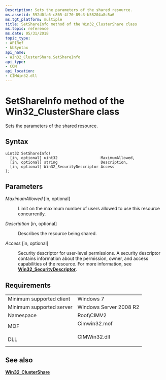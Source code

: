 ```yaml
---
Description: Sets the parameters of the shared resource.
ms.assetid: 592d0fa6-c865-4f70-89c3-b58204a8c5a6
ms.tgt_platform: multiple
title: SetShareInfo method of the Win32_ClusterShare class
ms.topic: reference
ms.date: 05/31/2018
topic_type: 
- APIRef
- kbSyntax
api_name: 
- Win32_ClusterShare.SetShareInfo
api_type: 
- COM
api_location: 
- CIMWin32.dll
---
```


# SetShareInfo method of the Win32\_ClusterShare class

Sets the parameters of the shared resource.

## Syntax


```mof
uint32 SetShareInfo(
  [in, optional] uint32                   MaximumAllowed,
  [in, optional] string                   Description,
  [in, optional] Win32_SecurityDescriptor Access
);
```



## Parameters

<dl> <dt>

*MaximumAllowed* \[in, optional\]
</dt> <dd>

Limit on the maximum number of users allowed to use this resource concurrently.

</dd> <dt>

*Description* \[in, optional\]
</dt> <dd>

Describes the resource being shared.

</dd> <dt>

*Access* \[in, optional\]
</dt> <dd>

Security descriptor for user-level permissions. A security descriptor contains information about the permission, owner, and access capabilities of the resource. For more information, see [**Win32\_SecurityDescriptor**](/previous-versions/windows/desktop/secrcw32prov/win32-securitydescriptor).

</dd> </dl>

## Requirements



|                                     |                                                                                         |
|-------------------------------------|-----------------------------------------------------------------------------------------|
| Minimum supported client<br/> | Windows 7<br/>                                                                    |
| Minimum supported server<br/> | Windows Server 2008 R2<br/>                                                       |
| Namespace<br/>                | Root\\CIMV2<br/>                                                                  |
| MOF<br/>                      | <dl> <dt>Cimwin32.mof</dt> </dl> |
| DLL<br/>                      | <dl> <dt>CIMWin32.dll</dt> </dl> |



## See also

<dl> <dt>

[**Win32\_ClusterShare**](win32-clustershare.md)
</dt> </dl>

 

